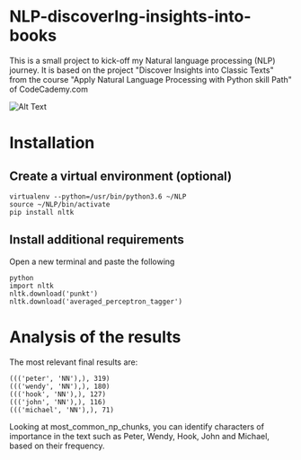 # NLP-discoverIng-insights-into-books
This is a small project to kick-off my Natural language processing (NLP) journey. It is based on the project "Discover Insights into Classic Texts" from the course "Apply Natural Language Processing with Python skill Path" of CodeCademy.com

![Alt Text](https://media.giphy.com/media/lDR0wnXboVr8c/giphy.gif)
# Installation
##  Create a virtual environment (optional)
```
virtualenv --python=/usr/bin/python3.6 ~/NLP
source ~/NLP/bin/activate
pip install nltk
```
## Install additional requirements
Open a new terminal and paste the following

```shell
python
import nltk
nltk.download('punkt')
nltk.download('averaged_perceptron_tagger')

```



# Analysis of the results

The most relevant final results are:
```shell
((('peter', 'NN'),), 319)
((('wendy', 'NN'),), 180)
((('hook', 'NN'),), 127)
((('john', 'NN'),), 116)
((('michael', 'NN'),), 71)

```

Looking at most_common_np_chunks, you can identify characters of importance in the text such as Peter, Wendy, Hook, John and Michael, 
based on their frequency. 